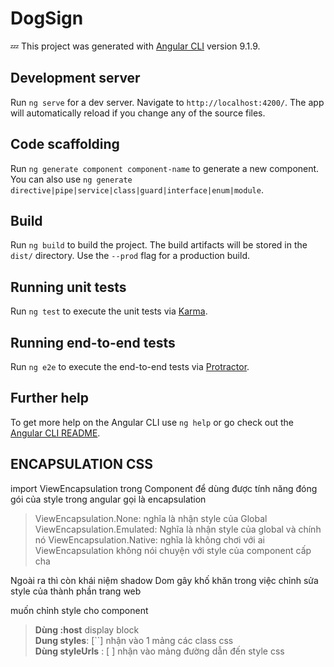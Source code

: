 # DogSign

:zzz: This project was generated with [Angular CLI](https://github.com/angular/angular-cli) version 9.1.9.

## Development server

Run `ng serve` for a dev server. Navigate to `http://localhost:4200/`. The app will automatically reload if you change any of the source files.

## Code scaffolding

Run `ng generate component component-name` to generate a new component. You can also use `ng generate directive|pipe|service|class|guard|interface|enum|module`.

## Build

Run `ng build` to build the project. The build artifacts will be stored in the `dist/` directory. Use the `--prod` flag for a production build.

## Running unit tests

Run `ng test` to execute the unit tests via [Karma](https://karma-runner.github.io).

## Running end-to-end tests

Run `ng e2e` to execute the end-to-end tests via [Protractor](http://www.protractortest.org/).

## Further help

To get more help on the Angular CLI use `ng help` or go check out the [Angular CLI README](https://github.com/angular/angular-cli/blob/master/README.md).

## ENCAPSULATION CSS

import ViewEncapsulation trong Component để dùng được tính năng đóng gói của style trong angular gọi là encapsulation
> ViewEncapsulation.None: nghĩa là nhận style của Global  
ViewEncapsulation.Emulated: Nghĩa là nhận style của global và chính nó
ViewEncapsulation.Native: nghĩa là không chơi với ai  
ViewEncapsulation không nói chuyện với style của component cấp cha

Ngoài ra thì còn khái niệm shadow Dom gây khố khăn trong việc chỉnh sửa style của thành phần trang web

muốn chỉnh style cho component 
> **Dùng :host** display block  
**Dung styles**: [``] nhận vào 1 mảng các class css  
**Dùng styleUrls** : [ ] nhận vào mảng đường dẫn đến style css

